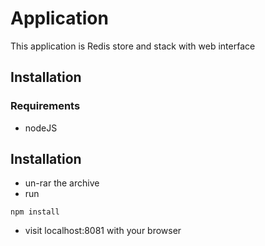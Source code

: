# Application

This application is Redis store and stack with web interface

## Installation

### Requirements
* nodeJS



## Installation
* un-rar the archive
* run 
```
npm install
```
* visit localhost:8081 with your browser

